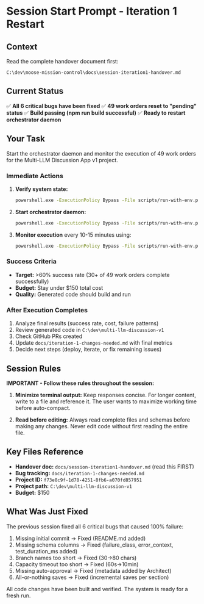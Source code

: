 # Session Start Prompt - Iteration 1 Restart

## Context

Read the complete handover document first:
```
C:\dev\moose-mission-control\docs\session-iteration1-handover.md
```

## Current Status

✅ **All 6 critical bugs have been fixed**
✅ **49 work orders reset to "pending" status**
✅ **Build passing (npm run build successful)**
✅ **Ready to restart orchestrator daemon**

## Your Task

Start the orchestrator daemon and monitor the execution of 49 work orders for the Multi-LLM Discussion App v1 project.

### Immediate Actions

1. **Verify system state:**
   ```bash
   powershell.exe -ExecutionPolicy Bypass -File scripts/run-with-env.ps1 scripts/check-project-status.ts
   ```

2. **Start orchestrator daemon:**
   ```bash
   powershell.exe -ExecutionPolicy Bypass -File scripts/run-with-env.ps1 scripts/orchestrator-daemon.ts
   ```

3. **Monitor execution** every 10-15 minutes using:
   ```bash
   powershell.exe -ExecutionPolicy Bypass -File scripts/run-with-env.ps1 scripts/check-project-status.ts
   ```

### Success Criteria

- **Target:** >60% success rate (30+ of 49 work orders complete successfully)
- **Budget:** Stay under $150 total cost
- **Quality:** Generated code should build and run

### After Execution Completes

1. Analyze final results (success rate, cost, failure patterns)
2. Review generated code in `C:\dev\multi-llm-discussion-v1`
3. Check GitHub PRs created
4. Update `docs/iteration-1-changes-needed.md` with final metrics
5. Decide next steps (deploy, iterate, or fix remaining issues)

## Session Rules

**IMPORTANT - Follow these rules throughout the session:**

1. **Minimize terminal output:** Keep responses concise. For longer content, write to a file and reference it. The user wants to maximize working time before auto-compact.

2. **Read before editing:** Always read complete files and schemas before making any changes. Never edit code without first reading the entire file.

## Key Files Reference

- **Handover doc:** `docs/session-iteration1-handover.md` (read this FIRST)
- **Bug tracking:** `docs/iteration-1-changes-needed.md`
- **Project ID:** `f73e8c9f-1d78-4251-8fb6-a070fd857951`
- **Project path:** `C:\dev\multi-llm-discussion-v1`
- **Budget:** $150

## What Was Just Fixed

The previous session fixed all 6 critical bugs that caused 100% failure:
1. Missing initial commit → Fixed (README.md added)
2. Missing schema columns → Fixed (failure_class, error_context, test_duration_ms added)
3. Branch names too short → Fixed (30→80 chars)
4. Capacity timeout too short → Fixed (60s→10min)
5. Missing auto-approval → Fixed (metadata added by Architect)
6. All-or-nothing saves → Fixed (incremental saves per section)

All code changes have been built and verified. The system is ready for a fresh run.
